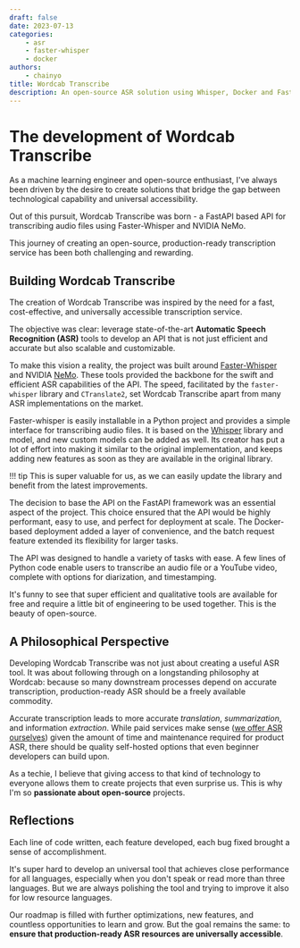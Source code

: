 ```yaml
---
draft: false
date: 2023-07-13
categories:
    - asr
    - faster-whisper
    - docker
authors:
    - chainyo
title: Wordcab Transcribe
description: An open-source ASR solution using Whisper, Docker and FastAPI
---
```


# The development of Wordcab Transcribe

As a machine learning engineer and open-source enthusiast, I've always been driven by the desire to create solutions 
that bridge the gap between technological capability and universal accessibility. 

Out of this pursuit, Wordcab Transcribe was born - a FastAPI based API for transcribing audio files using Faster-Whisper 
and NVIDIA NeMo.

This journey of creating an open-source, production-ready transcription service has been both challenging and rewarding.

<!-- more -->

## Building Wordcab Transcribe

The creation of Wordcab Transcribe was inspired by the need for a fast, cost-effective, and universally accessible 
transcription service.

The objective was clear: leverage state-of-the-art **Automatic Speech Recognition (ASR)** tools to develop an API that 
is not just efficient and accurate but also scalable and customizable.

To make this vision a reality, the project was built around [Faster-Whisper](https://github.com/guillaumekln/faster-whisper) 
and NVIDIA [NeMo](https://github.com/NVIDIA/NeMo). These tools provided the backbone for the swift and efficient ASR 
capabilities of the API. The speed, facilitated by the `faster-whisper` library and `CTranslate2`, set Wordcab Transcribe 
apart from many ASR implementations on the market.

Faster-whisper is easily installable in a Python project and provides a simple interface for transcribing audio files.
It is based on the [Whisper](https://github.com/openai/whisper) library and model, and new custom models can be added
as well. Its creator has put a lot of effort into making it similar to the original implementation, and keeps adding
new features as soon as they are available in the original library.

!!! tip
    This is super valuable for us, as we can easily update the library and benefit from the latest improvements.

The decision to base the API on the FastAPI framework was an essential aspect of the project. This choice ensured that 
the API would be highly performant, easy to use, and perfect for deployment at scale. The Docker-based deployment added 
a layer of convenience, and the batch request feature extended its flexibility for larger tasks.

The API was designed to handle a variety of tasks with ease. A few lines of Python code enable users to transcribe an 
audio file or a YouTube video, complete with options for diarization, and timestamping.

It's funny to see that super efficient and qualitative tools are available for free and require a little bit of 
engineering to be used together. This is the beauty of open-source.

## A Philosophical Perspective

Developing Wordcab Transcribe was not just about creating a useful ASR tool. It was about following through on a 
longstanding philosophy at Wordcab: because so many downstream processes depend on accurate transcription, production-ready 
ASR should be a freely available commodity.

Accurate transcription leads to more accurate _translation_, _summarization_, and information _extraction_. While paid services 
make sense ([we offer ASR ourselves](https://wordcab.com/)) given the amount of time and maintenance required for product 
ASR, there should be quality self-hosted options that even beginner developers can build upon.

As a techie, I believe that giving access to that kind of technology to everyone allows them to create projects that even 
surprise us. This is why I'm so **passionate about open-source** projects.

## Reflections

Each line of code written, each feature developed, each bug fixed brought a sense of accomplishment.

It's super hard to develop an universal tool that achieves close performance for all languages, especially when you
don't speak or read more than three languages. But we are always polishing the tool and trying to improve it also for
low resource languages.

Our roadmap is filled with further optimizations, new features, and countless opportunities to learn and grow. But the 
goal remains the same: to **ensure that production-ready ASR resources are universally accessible**.